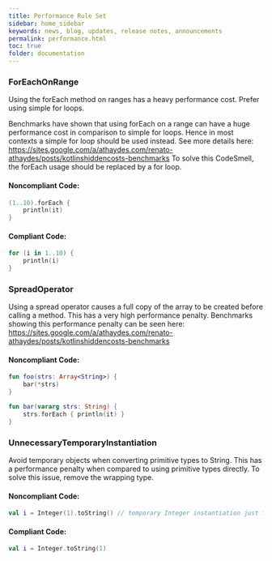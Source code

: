```yaml
---
title: Performance Rule Set
sidebar: home_sidebar
keywords: news, blog, updates, release notes, announcements
permalink: performance.html
toc: true
folder: documentation
---
```


### ForEachOnRange

Using the forEach method on ranges has a heavy performance cost. Prefer using simple for loops.

Benchmarks have shown that using forEach on a range can have a huge performance cost in comparison to
simple for loops. Hence in most contexts a simple for loop should be used instead.
See more details here: https://sites.google.com/a/athaydes.com/renato-athaydes/posts/kotlinshiddencosts-benchmarks
To solve this CodeSmell, the forEach usage should be replaced by a for loop.

#### Noncompliant Code:

```kotlin
(1..10).forEach {
    println(it)
}
```

#### Compliant Code:

```kotlin
for (i in 1..10) {
    println(i)
}
```

### SpreadOperator

Using a spread operator causes a full copy of the array to be created before calling a method.
This has a very high performance penalty.
Benchmarks showing this performance penalty can be seen here:
https://sites.google.com/a/athaydes.com/renato-athaydes/posts/kotlinshiddencosts-benchmarks

#### Noncompliant Code:

```kotlin
fun foo(strs: Array<String>) {
    bar(*strs)
}

fun bar(vararg strs: String) {
    strs.forEach { println(it) }
}
```

### UnnecessaryTemporaryInstantiation

Avoid temporary objects when converting primitive types to String. This has a performance penalty when compared
to using primitive types directly.
To solve this issue, remove the wrapping type.

#### Noncompliant Code:

```kotlin
val i = Integer(1).toString() // temporary Integer instantiation just for the conversion
```

#### Compliant Code:

```kotlin
val i = Integer.toString(1)
```
